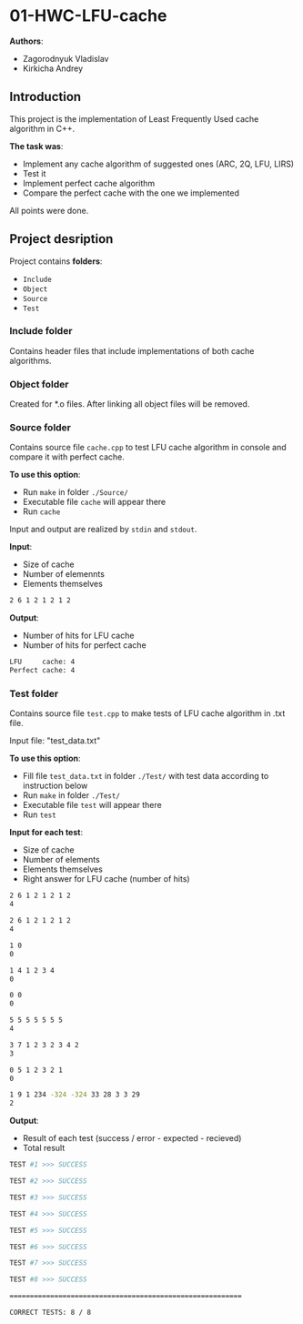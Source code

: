 # 01-HWC-LFU-cache

**Authors**:
- Zagorodnyuk Vladislav
- Kirkicha Andrey

## Introduction
This project is the implementation of Least Frequently Used cache algorithm in C++.

**The task was**:
- Implement any cache algorithm of suggested ones (ARC, 2Q, LFU, LIRS)
- Test it
- Implement perfect cache algorithm
- Compare the perfect cache with the one we implemented

All points were done.

## Project desription
Project contains **folders**:
- ``Include``
- ``Object``
- ``Source``
- ``Test``

### Include folder
Contains header files that include implementations of both cache algorithms.

### Object folder
Created for *.o files. After linking all object files will be removed.

### Source folder
Contains source file ``cache.cpp`` to test LFU cache algorithm in console and compare it with perfect cache.

**To use this option**:
- Run ``make`` in folder ``./Source/``
- Executable file ``cache`` will appear there
- Run ``cache``

Input and output are realized by ``stdin`` and ``stdout``.

**Input**:
- Size of cache
- Number of elemennts
- Elements themselves

```bash
2 6 1 2 1 2 1 2
```

**Output**:
- Number of hits for LFU cache
- Number of hits for perfect cache

```bash
LFU     cache: 4
Perfect cache: 4
```

### Test folder
Contains source file ``test.cpp`` to make tests of LFU cache algorithm in .txt file.

Input file: "test_data.txt"

**To use this option**:
- Fill file ``test_data.txt`` in folder ``./Test/`` with test data according to instruction below
- Run ``make`` in folder ``./Test/``
- Executable file ``test`` will appear there
- Run ``test``

**Input for each test**:
- Size of cache
- Number of elements
- Elements themselves
- Right answer for LFU cache (number of hits)

```bash
2 6 1 2 1 2 1 2
4

2 6 1 2 1 2 1 2
4

1 0
0

1 4 1 2 3 4
0

0 0
0

5 5 5 5 5 5 5
4

3 7 1 2 3 2 3 4 2
3

0 5 1 2 3 2 1
0

1 9 1 234 -324 -324 33 28 3 3 29
2

```

**Output**:
- Result of each test (success / error - expected - recieved)
- Total result

```bash
TEST #1 >>> SUCCESS

TEST #2 >>> SUCCESS

TEST #3 >>> SUCCESS

TEST #4 >>> SUCCESS

TEST #5 >>> SUCCESS

TEST #6 >>> SUCCESS

TEST #7 >>> SUCCESS

TEST #8 >>> SUCCESS

========================================================= 

CORRECT TESTS: 8 / 8
```